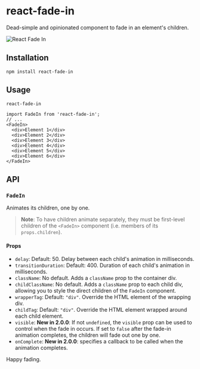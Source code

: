 # react-fade-in

Dead-simple and opinionated component to fade in an element's children.

![React Fade In](/example/example.gif)

## Installation

`npm install react-fade-in`

## Usage

`react-fade-in`

```
import FadeIn from 'react-fade-in';
// ...
<FadeIn>
  <div>Element 1</div>
  <div>Element 2</div>
  <div>Element 3</div>
  <div>Element 4</div>
  <div>Element 5</div>
  <div>Element 6</div>
</FadeIn>
```

## API

### `FadeIn`

Animates its children, one by one.

> **Note**: To have children animate separately, they must be first-level children of the `<FadeIn>` component (i.e. members of its `props.children`).

#### Props

- `delay`: Default: 50. Delay between each child's animation in milliseconds.
- `transitionDuration`: Default: 400. Duration of each child's animation in milliseconds.
- `className`: No default. Adds a `className` prop to the container div.
- `childClassName`: No default. Adds a `className` prop to each child div, allowing you to style the direct children of the `FadeIn` component.
- `wrapperTag`: Default: `"div"`. Override the HTML element of the wrapping div.
- `childTag`: Default: `"div"`. Override the HTML element wrapped around each child element.
- `visible`: **New in 2.0.0**: If not `undefined`, the `visible` prop can be used to control when the fade in occurs. If set to `false` after the fade-in animation completes, the children will fade out one by one.
- `onComplete`: **New in 2.0.0**: specifies a callback to be called when the animation completes.

Happy fading.
